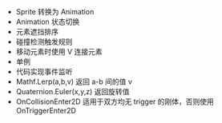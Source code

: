 * Sprite 转换为 Animation
* Animation 状态切换
* 元素遮挡排序
* 碰撞检测触发规则
* 移动元素时使用 V 连接元素
* 单例
* 代码实现事件监听
* Mathf.Lerp(a,b,v) 返回 a-b 间的值 v
* Quaternion.Euler(x,y,z) 返回旋转值
* OnCollisionEnter2D 适用于双方均无 trigger 的刚体，否则使用 OnTriggerEnter2D

